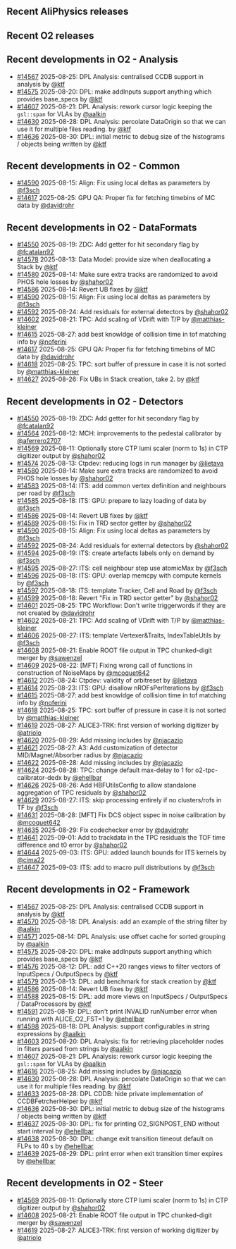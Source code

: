 ## Recent AliPhysics releases
## Recent O2 releases
## Recent developments in O2 - Analysis
- [\#14567](https://github.com/AliceO2Group/AliceO2/pull/14567) 2025-08-25: DPL Analysis: centralised CCDB support in analysis by [@ktf](https://github.com/ktf)
- [\#14575](https://github.com/AliceO2Group/AliceO2/pull/14575) 2025-08-20: DPL: make addInputs support anything which provides base_specs by [@ktf](https://github.com/ktf)
- [\#14607](https://github.com/AliceO2Group/AliceO2/pull/14607) 2025-08-21: DPL Analysis: rework cursor logic keeping the `gsl::span` for VLAs by [@aalkin](https://github.com/aalkin)
- [\#14630](https://github.com/AliceO2Group/AliceO2/pull/14630) 2025-08-28: DPL Analysis: percolate DataOrigin so that we can use it for multiple files reading. by [@ktf](https://github.com/ktf)
- [\#14636](https://github.com/AliceO2Group/AliceO2/pull/14636) 2025-08-30: DPL: initial metric to debug size of the histograms / objects being written by [@ktf](https://github.com/ktf)
## Recent developments in O2 - Common
- [\#14590](https://github.com/AliceO2Group/AliceO2/pull/14590) 2025-08-15: Align: Fix using local deltas as parameters by [@f3sch](https://github.com/f3sch)
- [\#14617](https://github.com/AliceO2Group/AliceO2/pull/14617) 2025-08-25: GPU QA: Proper fix for fetching timebins of MC data by [@davidrohr](https://github.com/davidrohr)
## Recent developments in O2 - DataFormats
- [\#14550](https://github.com/AliceO2Group/AliceO2/pull/14550) 2025-08-19: ZDC: Add getter for hit secondary flag by [@fcatalan92](https://github.com/fcatalan92)
- [\#14578](https://github.com/AliceO2Group/AliceO2/pull/14578) 2025-08-13: Data Model: provide size when deallocating a Stack by [@ktf](https://github.com/ktf)
- [\#14580](https://github.com/AliceO2Group/AliceO2/pull/14580) 2025-08-14: Make sure extra tracks are randomized to avoid PHOS hole losses by [@shahor02](https://github.com/shahor02)
- [\#14586](https://github.com/AliceO2Group/AliceO2/pull/14586) 2025-08-14: Revert UB fixes by [@ktf](https://github.com/ktf)
- [\#14590](https://github.com/AliceO2Group/AliceO2/pull/14590) 2025-08-15: Align: Fix using local deltas as parameters by [@f3sch](https://github.com/f3sch)
- [\#14592](https://github.com/AliceO2Group/AliceO2/pull/14592) 2025-08-24: Add residuals for external detectors by [@shahor02](https://github.com/shahor02)
- [\#14602](https://github.com/AliceO2Group/AliceO2/pull/14602) 2025-08-21: TPC: Add scaling of VDrift with T/P by [@matthias-kleiner](https://github.com/matthias-kleiner)
- [\#14615](https://github.com/AliceO2Group/AliceO2/pull/14615) 2025-08-27: add best knowldge of collision time in tof matching info by [@noferini](https://github.com/noferini)
- [\#14617](https://github.com/AliceO2Group/AliceO2/pull/14617) 2025-08-25: GPU QA: Proper fix for fetching timebins of MC data by [@davidrohr](https://github.com/davidrohr)
- [\#14618](https://github.com/AliceO2Group/AliceO2/pull/14618) 2025-08-25: TPC: sort buffer of pressure in case it is not sorted by [@matthias-kleiner](https://github.com/matthias-kleiner)
- [\#14627](https://github.com/AliceO2Group/AliceO2/pull/14627) 2025-08-26: Fix UBs in Stack creation, take 2. by [@ktf](https://github.com/ktf)
## Recent developments in O2 - Detectors
- [\#14550](https://github.com/AliceO2Group/AliceO2/pull/14550) 2025-08-19: ZDC: Add getter for hit secondary flag by [@fcatalan92](https://github.com/fcatalan92)
- [\#14564](https://github.com/AliceO2Group/AliceO2/pull/14564) 2025-08-12: MCH: improvements to the pedestal calibrator by [@aferrero2707](https://github.com/aferrero2707)
- [\#14569](https://github.com/AliceO2Group/AliceO2/pull/14569) 2025-08-11: Optionally store CTP lumi scaler (norm to 1s) in CTP digitizer output by [@shahor02](https://github.com/shahor02)
- [\#14574](https://github.com/AliceO2Group/AliceO2/pull/14574) 2025-08-13: Ctpdev: reducing logs in run manager by [@lietava](https://github.com/lietava)
- [\#14580](https://github.com/AliceO2Group/AliceO2/pull/14580) 2025-08-14: Make sure extra tracks are randomized to avoid PHOS hole losses by [@shahor02](https://github.com/shahor02)
- [\#14583](https://github.com/AliceO2Group/AliceO2/pull/14583) 2025-08-14: ITS: add common vertex definition and neighbours per road by [@f3sch](https://github.com/f3sch)
- [\#14585](https://github.com/AliceO2Group/AliceO2/pull/14585) 2025-08-18: ITS: GPU: prepare to lazy loading of data by [@f3sch](https://github.com/f3sch)
- [\#14586](https://github.com/AliceO2Group/AliceO2/pull/14586) 2025-08-14: Revert UB fixes by [@ktf](https://github.com/ktf)
- [\#14589](https://github.com/AliceO2Group/AliceO2/pull/14589) 2025-08-15: Fix in TRD sector getter by [@shahor02](https://github.com/shahor02)
- [\#14590](https://github.com/AliceO2Group/AliceO2/pull/14590) 2025-08-15: Align: Fix using local deltas as parameters by [@f3sch](https://github.com/f3sch)
- [\#14592](https://github.com/AliceO2Group/AliceO2/pull/14592) 2025-08-24: Add residuals for external detectors by [@shahor02](https://github.com/shahor02)
- [\#14594](https://github.com/AliceO2Group/AliceO2/pull/14594) 2025-08-19: ITS: create artefacts labels only on demand  by [@f3sch](https://github.com/f3sch)
- [\#14595](https://github.com/AliceO2Group/AliceO2/pull/14595) 2025-08-27: ITS: cell neighbour step use atomicMax by [@f3sch](https://github.com/f3sch)
- [\#14596](https://github.com/AliceO2Group/AliceO2/pull/14596) 2025-08-18: ITS: GPU: overlap memcpy with compute kernels by [@f3sch](https://github.com/f3sch)
- [\#14597](https://github.com/AliceO2Group/AliceO2/pull/14597) 2025-08-18: ITS: template Tracker, Cell and Road by [@f3sch](https://github.com/f3sch)
- [\#14599](https://github.com/AliceO2Group/AliceO2/pull/14599) 2025-08-18: Revert "Fix in TRD sector getter" by [@shahor02](https://github.com/shahor02)
- [\#14601](https://github.com/AliceO2Group/AliceO2/pull/14601) 2025-08-25: TPC Workflow: Don't write triggerwords if they are not created by [@davidrohr](https://github.com/davidrohr)
- [\#14602](https://github.com/AliceO2Group/AliceO2/pull/14602) 2025-08-21: TPC: Add scaling of VDrift with T/P by [@matthias-kleiner](https://github.com/matthias-kleiner)
- [\#14606](https://github.com/AliceO2Group/AliceO2/pull/14606) 2025-08-27: ITS: template Vertexer&Traits, IndexTableUtils by [@f3sch](https://github.com/f3sch)
- [\#14608](https://github.com/AliceO2Group/AliceO2/pull/14608) 2025-08-21: Enable ROOT file output in TPC chunked-digit merger by [@sawenzel](https://github.com/sawenzel)
- [\#14609](https://github.com/AliceO2Group/AliceO2/pull/14609) 2025-08-22: [MFT] Fixing wrong call of functions in construction of NoiseMaps by [@mcoquet642](https://github.com/mcoquet642)
- [\#14612](https://github.com/AliceO2Group/AliceO2/pull/14612) 2025-08-24: Ctpdev: validity of orbitreset by [@lietava](https://github.com/lietava)
- [\#14614](https://github.com/AliceO2Group/AliceO2/pull/14614) 2025-08-23: ITS: GPU: disallow nROFsPerIterations by [@f3sch](https://github.com/f3sch)
- [\#14615](https://github.com/AliceO2Group/AliceO2/pull/14615) 2025-08-27: add best knowldge of collision time in tof matching info by [@noferini](https://github.com/noferini)
- [\#14618](https://github.com/AliceO2Group/AliceO2/pull/14618) 2025-08-25: TPC: sort buffer of pressure in case it is not sorted by [@matthias-kleiner](https://github.com/matthias-kleiner)
- [\#14619](https://github.com/AliceO2Group/AliceO2/pull/14619) 2025-08-27: ALICE3-TRK: first version of working digitizer by [@atriolo](https://github.com/atriolo)
- [\#14620](https://github.com/AliceO2Group/AliceO2/pull/14620) 2025-08-29: Add missing includes by [@njacazio](https://github.com/njacazio)
- [\#14621](https://github.com/AliceO2Group/AliceO2/pull/14621) 2025-08-27: A3: Add customization of detector MID/Magnet/Absorber radius by [@njacazio](https://github.com/njacazio)
- [\#14622](https://github.com/AliceO2Group/AliceO2/pull/14622) 2025-08-28: Add missing includes by [@njacazio](https://github.com/njacazio)
- [\#14624](https://github.com/AliceO2Group/AliceO2/pull/14624) 2025-08-28: TPC: change default max-delay to 1 for o2-tpc-calibrator-dedx by [@ehellbar](https://github.com/ehellbar)
- [\#14626](https://github.com/AliceO2Group/AliceO2/pull/14626) 2025-08-26: Add HBFUtilsConfig to allow standalone aggregation of TPC residuals by [@shahor02](https://github.com/shahor02)
- [\#14629](https://github.com/AliceO2Group/AliceO2/pull/14629) 2025-08-27: ITS: skip processing entirely if no clusters/rofs in TF by [@f3sch](https://github.com/f3sch)
- [\#14631](https://github.com/AliceO2Group/AliceO2/pull/14631) 2025-08-28: [MFT] Fix DCS object sspec in noise calibration by [@mcoquet642](https://github.com/mcoquet642)
- [\#14635](https://github.com/AliceO2Group/AliceO2/pull/14635) 2025-08-29: Fix codechecker error by [@davidrohr](https://github.com/davidrohr)
- [\#14641](https://github.com/AliceO2Group/AliceO2/pull/14641) 2025-09-01: Add to trackdata in the TPC residuals the TOF time difference and t0 error by [@shahor02](https://github.com/shahor02)
- [\#14644](https://github.com/AliceO2Group/AliceO2/pull/14644) 2025-09-03: ITS: GPU: added launch bounds for ITS kernels by [@cima22](https://github.com/cima22)
- [\#14647](https://github.com/AliceO2Group/AliceO2/pull/14647) 2025-09-03: ITS: add to macro pull distributions by [@f3sch](https://github.com/f3sch)
## Recent developments in O2 - Framework
- [\#14567](https://github.com/AliceO2Group/AliceO2/pull/14567) 2025-08-25: DPL Analysis: centralised CCDB support in analysis by [@ktf](https://github.com/ktf)
- [\#14570](https://github.com/AliceO2Group/AliceO2/pull/14570) 2025-08-18: DPL Analysis: add an example of the string filter by [@aalkin](https://github.com/aalkin)
- [\#14571](https://github.com/AliceO2Group/AliceO2/pull/14571) 2025-08-14: DPL Analysis: use offset cache for sorted grouping by [@aalkin](https://github.com/aalkin)
- [\#14575](https://github.com/AliceO2Group/AliceO2/pull/14575) 2025-08-20: DPL: make addInputs support anything which provides base_specs by [@ktf](https://github.com/ktf)
- [\#14576](https://github.com/AliceO2Group/AliceO2/pull/14576) 2025-08-12: DPL: add C++20 ranges views to filter vectors of InputSpecs / OutputSpecs by [@ktf](https://github.com/ktf)
- [\#14579](https://github.com/AliceO2Group/AliceO2/pull/14579) 2025-08-13: DPL: add benchmark for stack creation by [@ktf](https://github.com/ktf)
- [\#14586](https://github.com/AliceO2Group/AliceO2/pull/14586) 2025-08-14: Revert UB fixes by [@ktf](https://github.com/ktf)
- [\#14588](https://github.com/AliceO2Group/AliceO2/pull/14588) 2025-08-15: DPL: add more views on InputSpecs / OutputSpecs / DataProcessors by [@ktf](https://github.com/ktf)
- [\#14591](https://github.com/AliceO2Group/AliceO2/pull/14591) 2025-08-19: DPL: don't print INVALID runNumber error when running with ALICE_O2_FST=1 by [@ehellbar](https://github.com/ehellbar)
- [\#14598](https://github.com/AliceO2Group/AliceO2/pull/14598) 2025-08-18: DPL Analysis: support configurables in string expressions by [@aalkin](https://github.com/aalkin)
- [\#14603](https://github.com/AliceO2Group/AliceO2/pull/14603) 2025-08-20: DPL Analysis: fix for retrieving placeholder nodes in filters parsed from strings by [@aalkin](https://github.com/aalkin)
- [\#14607](https://github.com/AliceO2Group/AliceO2/pull/14607) 2025-08-21: DPL Analysis: rework cursor logic keeping the `gsl::span` for VLAs by [@aalkin](https://github.com/aalkin)
- [\#14616](https://github.com/AliceO2Group/AliceO2/pull/14616) 2025-08-25: Add missing includes by [@njacazio](https://github.com/njacazio)
- [\#14630](https://github.com/AliceO2Group/AliceO2/pull/14630) 2025-08-28: DPL Analysis: percolate DataOrigin so that we can use it for multiple files reading. by [@ktf](https://github.com/ktf)
- [\#14633](https://github.com/AliceO2Group/AliceO2/pull/14633) 2025-08-28: DPL CDDB: hide private implementation of CCDBFetrcherHelper by [@ktf](https://github.com/ktf)
- [\#14636](https://github.com/AliceO2Group/AliceO2/pull/14636) 2025-08-30: DPL: initial metric to debug size of the histograms / objects being written by [@ktf](https://github.com/ktf)
- [\#14637](https://github.com/AliceO2Group/AliceO2/pull/14637) 2025-08-30: DPL: fix for printing O2_SIGNPOST_END without start interval by [@ehellbar](https://github.com/ehellbar)
- [\#14638](https://github.com/AliceO2Group/AliceO2/pull/14638) 2025-08-30: DPL: change exit transition timeout default on FLPs to 40 s by [@ehellbar](https://github.com/ehellbar)
- [\#14639](https://github.com/AliceO2Group/AliceO2/pull/14639) 2025-08-29: DPL: print error when exit transition timer expires by [@ehellbar](https://github.com/ehellbar)
## Recent developments in O2 - Steer
- [\#14569](https://github.com/AliceO2Group/AliceO2/pull/14569) 2025-08-11: Optionally store CTP lumi scaler (norm to 1s) in CTP digitizer output by [@shahor02](https://github.com/shahor02)
- [\#14608](https://github.com/AliceO2Group/AliceO2/pull/14608) 2025-08-21: Enable ROOT file output in TPC chunked-digit merger by [@sawenzel](https://github.com/sawenzel)
- [\#14619](https://github.com/AliceO2Group/AliceO2/pull/14619) 2025-08-27: ALICE3-TRK: first version of working digitizer by [@atriolo](https://github.com/atriolo)

